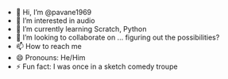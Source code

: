 - 👋 Hi, I’m @pavane1969
- 👀 I’m interested in audio
- 🌱 I’m currently learning Scratch, Python
- 💞️ I’m looking to collaborate on ... figuring out the possibilities?
- 📫 How to reach me 
- 😄 Pronouns: He/Him
- ⚡ Fun fact: I was once in a sketch comedy troupe

<!---
pavane1969/pavane1969 is a ✨ special ✨ repository because its `README.md` (this file) appears on your GitHub profile.
You can click the Preview link to take a look at your changes.
--->
